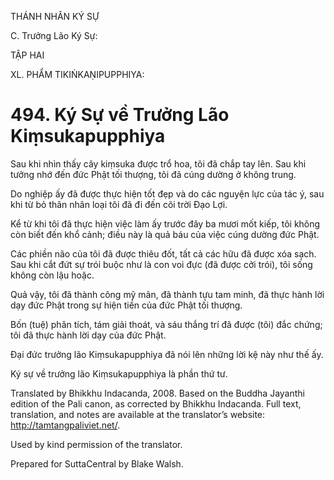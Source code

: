 THÁNH NHÂN KÝ SỰ

C. Trưởng Lão Ký Sự:

TẬP HAI

XL. PHẨM TIKIṄKAṆIPUPPHIYA:

# 494\. Ký Sự về Trưởng Lão Kiṃsukapupphiya

Sau khi nhìn thấy cây kiṃsuka được trổ hoa, tôi đã chắp tay lên. Sau khi tưởng nhớ đến đức Phật tối thượng, tôi đã cúng dường ở không trung.

Do nghiệp ấy đã được thực hiện tốt đẹp và do các nguyện lực của tác ý, sau khi từ bỏ thân nhân loại tôi đã đi đến cõi trời Đạo Lợi.

Kể từ khi tôi đã thực hiện việc làm ấy trước đây ba mươi mốt kiếp, tôi không còn biết đến khổ cảnh; điều này là quả báu của việc cúng dường đức Phật.

Các phiền não của tôi đã được thiêu đốt, tất cả các hữu đã được xóa sạch. Sau khi cắt đứt sự trói buộc như là con voi đực (đã được cởi trói), tôi sống không còn lậu hoặc.

Quả vậy, tôi đã thành công mỹ mãn, đã thành tựu tam minh, đã thực hành lời dạy đức Phật trong sự hiện tiền của đức Phật tối thượng.

Bốn (tuệ) phân tích, tám giải thoát, và sáu thắng trí đã được (tôi) đắc chứng; tôi đã thực hành lời dạy của đức Phật.

Đại đức trưởng lão Kiṃsukapupphiya đã nói lên những lời kệ này như thế ấy.

Ký sự về trưởng lão Kiṃsukapupphiya là phần thứ tư.

Translated by Bhikkhu Indacanda, 2008. Based on the Buddha Jayanthi edition of the Pali canon, as corrected by Bhikkhu Indacanda. Full text, translation, and notes are available at the translator’s website: http://tamtangpaliviet.net/.

Used by kind permission of the translator.

Prepared for SuttaCentral by Blake Walsh.